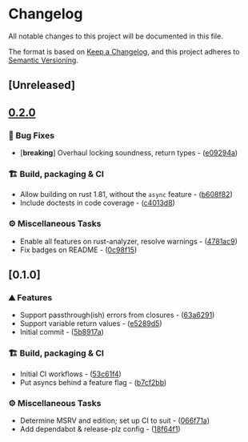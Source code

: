 # Changelog

All notable changes to this project will be documented in this file.

The format is based on [Keep a Changelog](https://keepachangelog.com/en/1.0.0/),
and this project adheres to [Semantic Versioning](https://semver.org/spec/v2.0.0.html).

## [Unreleased]

## [0.2.0](https://github.com/crazyscot/littertray/compare/v0.1.0...v0.2.0)

### 🐛 Bug Fixes

- [**breaking**] Overhaul locking soundness, return types - ([e09294a](https://github.com/crazyscot/littertray/commit/e09294a1ee0f7b994081d4785ffc8f70c057217b))

### 🏗️ Build, packaging & CI

- Allow building on rust 1.81, without the `async` feature - ([b608f82](https://github.com/crazyscot/littertray/commit/b608f8261305ae76d2859f924ce928b553775199))
- Include doctests in code coverage - ([c4013d8](https://github.com/crazyscot/littertray/commit/c4013d8397d87ab29d8d9d95f64216cae3122275))

### ⚙️ Miscellaneous Tasks

- Enable all features on rust-analyzer, resolve warnings - ([4781ac9](https://github.com/crazyscot/littertray/commit/4781ac90df62c7874f0da7236f162597249a1c3c))
- Fix badges on README - ([0c98f15](https://github.com/crazyscot/littertray/commit/0c98f1554dfa01233e30d0af1c25b63af5fdd69a))


## [0.1.0]

### ⛰️ Features

- Support passthrough(ish) errors from closures - ([63a6291](https://github.com/crazyscot/littertray/commit/63a6291022a067f033630b0a15124071c29f0a83))
- Support variable return values - ([e5289d5](https://github.com/crazyscot/littertray/commit/e5289d557845fc61d7ae7e7ff07ad2480a1efe14))
- Initial commit - ([5b8917a](https://github.com/crazyscot/littertray/commit/5b8917a590c01a055658de9587e1ddab3e16a3cf))

### 🏗️ Build, packaging & CI

- Initial CI workflows - ([53c61f4](https://github.com/crazyscot/littertray/commit/53c61f4320b714dce0ed4dc6961f6e27ffa4bc12))
- Put asyncs behind a feature flag - ([b7cf2bb](https://github.com/crazyscot/littertray/commit/b7cf2bbcb9fab2e3234da1b7996e0c27ce2704df))

### ⚙️ Miscellaneous Tasks

- Determine MSRV and edition; set up CI to suit - ([066f71a](https://github.com/crazyscot/littertray/commit/066f71ac0a0af80571700869f2d01ad4b87c1dc1))
- Add dependabot & release-plz config - ([18f64f1](https://github.com/crazyscot/littertray/commit/18f64f166194e6242806d696105ef829232bb59a))
